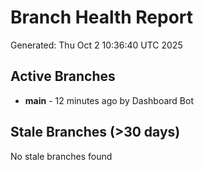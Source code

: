 # Branch Health Report
Generated: Thu Oct  2 10:36:40 UTC 2025

## Active Branches
- **main** - 12 minutes ago by Dashboard Bot

## Stale Branches (>30 days)
No stale branches found
